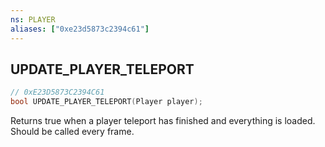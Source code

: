 ```yaml
---
ns: PLAYER
aliases: ["0xe23d5873c2394c61"]
---
```

## UPDATE_PLAYER_TELEPORT

```c
// 0xE23D5873C2394C61
bool UPDATE_PLAYER_TELEPORT(Player player);
```

Returns true when a player teleport has finished and everything is loaded. Should be called every frame.

